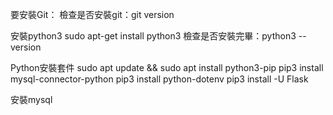 要安裝Git：
檢查是否安裝git：git version

安裝python3 sudo apt-get install python3
檢查是否安裝完畢：python3 --version

Python安裝套件
    sudo apt update && sudo apt install python3-pip
    pip3 install mysql-connector-python
    pip3 install python-dotenv
    pip3 install -U Flask

安裝mysql